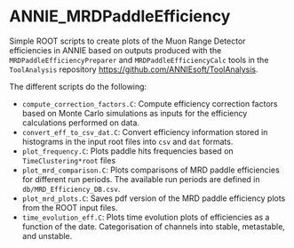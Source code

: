 # ANNIE_MRDPaddleEfficiency

Simple ROOT scripts to create plots of the Muon Range Detector efficiencies in ANNIE based on outputs produced with the `MRDPaddleEfficiencyPreparer` and `MRDPaddleEfficiencyCalc` tools in the `ToolAnalysis` repository https://github.com/ANNIEsoft/ToolAnalysis.

The different scripts do the following:
* `compute_correction_factors.C`: Compute efficiency correction factors based on Monte Carlo simulations as inputs for the efficiency calculations performed on data.
* `convert_eff_to_csv_dat.C`: Convert efficiency information stored in histograms in the input root files into `csv` and `dat` formats.
* `plot_frequency.C`: Plots paddle hits frequencies based on `TimeClustering*root` files
* `plot_mrd_comparison.C`: Plots comparisons of MRD paddle efficiencies for different run periods. The available run periods are defined in `db/MRD_Efficiency_DB.csv`.
* `plot_mrd_plots.C`: Saves pdf version of the MRD paddle efficiency plots from the ROOT input files.
* `time_evolution_eff.C`: Plots time evolution plots of efficiencies as a function of the date. Categorisation of channels into stable, metastable, and unstable.
